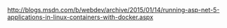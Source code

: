 http://blogs.msdn.com/b/webdev/archive/2015/01/14/running-asp-net-5-applications-in-linux-containers-with-docker.aspx

